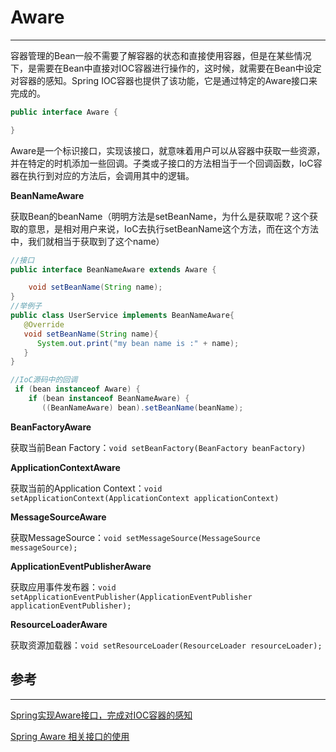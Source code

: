 # Aware

---

容器管理的Bean一般不需要了解容器的状态和直接使用容器，但是在某些情况下，是需要在Bean中直接对IOC容器进行操作的，这时候，就需要在Bean中设定对容器的感知。Spring IOC容器也提供了该功能，它是通过特定的Aware接口来完成的。

```java
public interface Aware {

}
```

Aware是一个标识接口，实现该接口，就意味着用户可以从容器中获取一些资源，并在特定的时机添加一些回调。子类或子接口的方法相当于一个回调函数，IoC容器在执行到对应的方法后，会调用其中的逻辑。

**BeanNameAware**

获取Bean的beanName（明明方法是setBeanName，为什么是获取呢？这个获取的意思，是相对用户来说，IoC去执行setBeanName这个方法，而在这个方法中，我们就相当于获取到了这个name）

```java
//接口
public interface BeanNameAware extends Aware {

    void setBeanName(String name);
}
//举例子
public class UserService implements BeanNameAware{
   @Override
   void setBeanName(String name){
      System.out.print("my bean name is :" + name);
   }
}

//IoC源码中的回调
 if (bean instanceof Aware) {
    if (bean instanceof BeanNameAware) {
       ((BeanNameAware) bean).setBeanName(beanName);
```

**BeanFactoryAware**

获取当前Bean Factory：`void setBeanFactory(BeanFactory beanFactory)`

**ApplicationContextAware**

获取当前的Application Context：`void setApplicationContext(ApplicationContext applicationContext)`

**MessageSourceAware**

获取MessageSource：`void setMessageSource(MessageSource messageSource);`

 **ApplicationEventPublisherAware**

获取应用事件发布器：`void setApplicationEventPublisher(ApplicationEventPublisher applicationEventPublisher);`

**ResourceLoaderAware**

获取资源加载器：`void setResourceLoader(ResourceLoader resourceLoader);`

##   参考

---

[Spring实现Aware接口，完成对IOC容器的感知](https://blog.csdn.net/ilovejava_2010/article/details/7953582)

[Spring Aware 相关接口的使用](https://hacpai.com/article/1514947996486)

